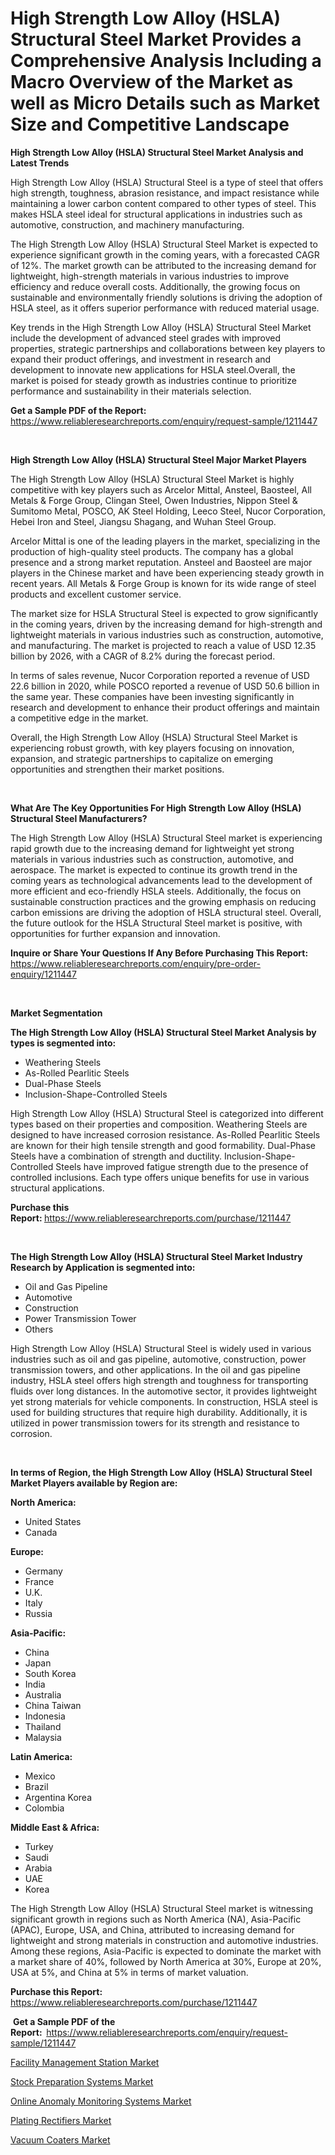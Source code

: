 <p><h1>High Strength Low Alloy (HSLA) Structural Steel Market Provides a Comprehensive Analysis Including a Macro Overview of the Market as well as Micro Details such as Market Size and Competitive Landscape</h1></p><p><strong>High Strength Low Alloy (HSLA) Structural Steel Market Analysis and Latest Trends</strong></p>
<p><p>High Strength Low Alloy (HSLA) Structural Steel is a type of steel that offers high strength, toughness, abrasion resistance, and impact resistance while maintaining a lower carbon content compared to other types of steel. This makes HSLA steel ideal for structural applications in industries such as automotive, construction, and machinery manufacturing.</p><p>The High Strength Low Alloy (HSLA) Structural Steel Market is expected to experience significant growth in the coming years, with a forecasted CAGR of 12%. The market growth can be attributed to the increasing demand for lightweight, high-strength materials in various industries to improve efficiency and reduce overall costs. Additionally, the growing focus on sustainable and environmentally friendly solutions is driving the adoption of HSLA steel, as it offers superior performance with reduced material usage.</p><p>Key trends in the High Strength Low Alloy (HSLA) Structural Steel Market include the development of advanced steel grades with improved properties, strategic partnerships and collaborations between key players to expand their product offerings, and investment in research and development to innovate new applications for HSLA steel.Overall, the market is poised for steady growth as industries continue to prioritize performance and sustainability in their materials selection.</p></p>
<p><strong>Get a Sample PDF of the Report:&nbsp;</strong> <a href="https://www.reliableresearchreports.com/enquiry/request-sample/1211447">https://www.reliableresearchreports.com/enquiry/request-sample/1211447</a></p>
<p>&nbsp;</p>
<p><strong>High Strength Low Alloy (HSLA) Structural Steel Major Market Players</strong></p>
<p><p>The High Strength Low Alloy (HSLA) Structural Steel Market is highly competitive with key players such as Arcelor Mittal, Ansteel, Baosteel, All Metals & Forge Group, Clingan Steel, Owen Industries, Nippon Steel & Sumitomo Metal, POSCO, AK Steel Holding, Leeco Steel, Nucor Corporation, Hebei Iron and Steel, Jiangsu Shagang, and Wuhan Steel Group.</p><p>Arcelor Mittal is one of the leading players in the market, specializing in the production of high-quality steel products. The company has a global presence and a strong market reputation. Ansteel and Baosteel are major players in the Chinese market and have been experiencing steady growth in recent years. All Metals & Forge Group is known for its wide range of steel products and excellent customer service.</p><p>The market size for HSLA Structural Steel is expected to grow significantly in the coming years, driven by the increasing demand for high-strength and lightweight materials in various industries such as construction, automotive, and manufacturing. The market is projected to reach a value of USD 12.35 billion by 2026, with a CAGR of 8.2% during the forecast period.</p><p>In terms of sales revenue, Nucor Corporation reported a revenue of USD 22.6 billion in 2020, while POSCO reported a revenue of USD 50.6 billion in the same year. These companies have been investing significantly in research and development to enhance their product offerings and maintain a competitive edge in the market.</p><p>Overall, the High Strength Low Alloy (HSLA) Structural Steel Market is experiencing robust growth, with key players focusing on innovation, expansion, and strategic partnerships to capitalize on emerging opportunities and strengthen their market positions.</p></p>
<p>&nbsp;</p>
<p><strong>What Are The Key Opportunities For High Strength Low Alloy (HSLA) Structural Steel Manufacturers?</strong></p>
<p><p>The High Strength Low Alloy (HSLA) Structural Steel market is experiencing rapid growth due to the increasing demand for lightweight yet strong materials in various industries such as construction, automotive, and aerospace. The market is expected to continue its growth trend in the coming years as technological advancements lead to the development of more efficient and eco-friendly HSLA steels. Additionally, the focus on sustainable construction practices and the growing emphasis on reducing carbon emissions are driving the adoption of HSLA structural steel. Overall, the future outlook for the HSLA Structural Steel market is positive, with opportunities for further expansion and innovation.</p></p>
<p><strong>Inquire or Share Your Questions If Any Before Purchasing This Report:</strong> <a href="https://www.reliableresearchreports.com/enquiry/pre-order-enquiry/1211447">https://www.reliableresearchreports.com/enquiry/pre-order-enquiry/1211447</a></p>
<p>&nbsp;</p>
<p><strong>Market Segmentation</strong></p>
<p><strong>The High Strength Low Alloy (HSLA) Structural Steel Market Analysis by types is segmented into:</strong></p>
<p><ul><li>Weathering Steels</li><li>As-Rolled Pearlitic Steels</li><li>Dual-Phase Steels</li><li>Inclusion-Shape-Controlled Steels</li></ul></p>
<p><p>High Strength Low Alloy (HSLA) Structural Steel is categorized into different types based on their properties and composition. Weathering Steels are designed to have increased corrosion resistance. As-Rolled Pearlitic Steels are known for their high tensile strength and good formability. Dual-Phase Steels have a combination of strength and ductility. Inclusion-Shape-Controlled Steels have improved fatigue strength due to the presence of controlled inclusions. Each type offers unique benefits for use in various structural applications.</p></p>
<p><strong>Purchase this Report:&nbsp;</strong><a href="https://www.reliableresearchreports.com/purchase/1211447">https://www.reliableresearchreports.com/purchase/1211447</a></p>
<p>&nbsp;</p>
<p><strong>The High Strength Low Alloy (HSLA) Structural Steel Market Industry Research by Application is segmented into:</strong></p>
<p><ul><li>Oil and Gas Pipeline</li><li>Automotive</li><li>Construction</li><li>Power Transmission Tower</li><li>Others</li></ul></p>
<p><p>High Strength Low Alloy (HSLA) Structural Steel is widely used in various industries such as oil and gas pipeline, automotive, construction, power transmission towers, and other applications. In the oil and gas pipeline industry, HSLA steel offers high strength and toughness for transporting fluids over long distances. In the automotive sector, it provides lightweight yet strong materials for vehicle components. In construction, HSLA steel is used for building structures that require high durability. Additionally, it is utilized in power transmission towers for its strength and resistance to corrosion.</p></p>
<p>&nbsp;</p>
<p><strong>In terms of Region, the High Strength Low Alloy (HSLA) Structural Steel Market Players available by Region are:</strong></p>
<p>
    <p> <strong> North America: </strong>
        <ul>
            <li>United States</li>
            <li>Canada</li>
        </ul>
        </p> 
    <p> <strong> Europe: </strong>
        <ul>
            <li>Germany</li>
            <li>France</li>
            <li>U.K.</li>
            <li>Italy</li>
            <li>Russia</li>
        </ul>
        </p> 
    <p> <strong> Asia-Pacific: </strong>
        <ul>
            <li>China</li>
            <li>Japan</li>
            <li>South Korea</li>
            <li>India</li>
            <li>Australia</li>
            <li>China Taiwan</li>
            <li>Indonesia</li>
            <li>Thailand</li>
            <li>Malaysia</li>
        </ul>
        </p> 
    <p> <strong> Latin America: </strong>
        <ul>
            <li>Mexico</li>
            <li>Brazil</li>
            <li>Argentina Korea</li>
            <li>Colombia</li>
        </ul>
        </p> 
    <p> <strong> Middle East & Africa: </strong>
        <ul>
            <li>Turkey</li>
            <li>Saudi</li>
            <li>Arabia</li>
            <li>UAE</li>
            <li>Korea</li>
        </ul>
    </p>
    </p>
<p><p>The High Strength Low Alloy (HSLA) Structural Steel market is witnessing significant growth in regions such as North America (NA), Asia-Pacific (APAC), Europe, USA, and China, attributed to increasing demand for lightweight and strong materials in construction and automotive industries. Among these regions, Asia-Pacific is expected to dominate the market with a market share of 40%, followed by North America at 30%, Europe at 20%, USA at 5%, and China at 5% in terms of market valuation.</p></p>
<p><strong>Purchase this Report: </strong><a href="https://www.reliableresearchreports.com/purchase/1211447">https://www.reliableresearchreports.com/purchase/1211447</a></p>
<p>&nbsp;<strong>Get a Sample PDF of the Report:&nbsp;&nbsp;</strong><a href="https://www.reliableresearchreports.com/enquiry/request-sample/1211447">https://www.reliableresearchreports.com/enquiry/request-sample/1211447</a></p>
<p><strong></strong></p>
<p><p><a href="https://medium.com/@nathanpatel65/facility-management-station-market-trends-and-market-analysis-forecasted-for-period-2024-2031-b00c8bfff42e">Facility Management Station Market</a></p><p><a href="https://medium.com/@nathanpatel65/stock-preparation-systems-market-comprehensive-assessment-by-type-application-and-geography-63556376e4a4">Stock Preparation Systems Market</a></p><p><a href="https://medium.com/@nathanpatel65/online-anomaly-monitoring-systems-market-share-evolution-and-market-growth-trends-2024-2031-dbf527dde323">Online Anomaly Monitoring Systems Market</a></p><p><a href="https://github.com/gamblestampleyjenny50m5sl6/Market-Research-Report-List-1/blob/main/plating-rectifiers-market.md">Plating Rectifiers Market</a></p><p><a href="https://github.com/nicholepatriciadoylenwnrjr0/Market-Research-Report-List-1/blob/main/vacuum-coaters-market.md">Vacuum Coaters Market</a></p></p>